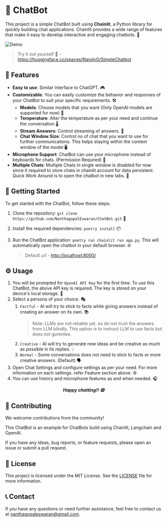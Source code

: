 # 🤖 ChatBot

This project is a simple ChatBot built using **Chainlit**, a Python library for quickly building chat applications. Chainlit provides a wide range of features that make it easy to develop interactive and engaging chatbots. 🚀

![Demo](chainlit_chatbot_demo.gif)

> Try it out yourself 🚀 - https://huggingface.co/spaces/NandyG/SimpleChatbot

## 🌟 Features

- **Easy to use**: Similar interface to ChatGPT. 🎮
- **Customizable**: You can easily customize the behavior and responses of your ChatBot to suit your specific requirements. 🛠️
  - **Models**: Choose models that you want (Only OpenAI models are supported for now) 🧠
  - **Temperature**: Alter the temperature as per your need and continue the conversation 🌡️
  - **Stream Answers**: Control streaming of answers. 📡
  - **Chat Window Size**: Control no of chat that you want to use for further communications. This helps staying within the context window of the model 🖥️
- **Microphone Support**: ChatBot can use your microphone instead of keyboards for chats. (Permission Required) 🎤
- **Multiple Chats**: Multiple Chats in single window is disabled for now since it required to store chats in chainlit account for data persistent. Quick Work Around is to open the chatbot in new tabs. 💬

## 🚀 Getting Started

To get started with the ChatBot, follow these steps:

1. Clone the repository: `git clone https://github.com/NanthagopalEswaran/ChatBot.git` 📂
2. Install the required dependencies: `poetry install` 📦
3. Run the ChatBot application: `poetry run chainlit run app.py`. This will automatically open the chatbot in your default browser. 🌐

    > Default url - [http://localhost:8000/](http://localhost:8000/)

## ⚙️ Usage

1. You will be prompted for `OpenAI API Key` for the first time. To use this ChatBot, the above API key is required. The key is stored on your device's local storage. 🔑
2. Select a persona of your choice. 🎭
   1. `Factful` - AI will try to stick to facts while giving answers instead of creating an answer on its own. 📚
        > Note: LLMs are not reliable yet. so do not trust the answers from LLM blindly. This option is to instruct LLM to use facts but does not gurentee.
    2. `Creative` - AI will try to generate new ideas and be creative as much as possible in its replies. 💡
    3. `Normal` - Some conversations does not need to stick to facts or more creative answers. (Default) 🗣️
 3. Open Chat Settings and configure settings as per your need. For more information on each settings. refer Feature section above. ⚙️
 4. You can use history and microphone features as and when needed. 🎧

<p align="center"><strong><em>Happy chatting!! 😄</em></strong></p>

## 🤝 Contributing

We welcome contributions from the community!

This ChatBot is an example for ChatBots build using Chainlit, Langchain and OpenAI.

If you have any ideas, bug reports, or feature requests, please open an issue or submit a pull request.

## 📄 License

This project is licensed under the MIT License. See the [LICENSE](LICENSE) file for more information.

## 📞 Contact

If you have any questions or need further assistance, feel free to contact us at nanthagopaleswaran@gmail.com.
